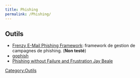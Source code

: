 ```yaml
---
title: Phishing
permalink: /Phishing/
---
```


Outils
------

-   [Frenzy E-Mail Phishing Framework](http://www.darknet.org.uk/2016/04/phishing-frenzy-e-mail-phishing-framework/): framework de gestion de campagnes de phishing. (**Non testé**)
-   [gophish](https://getgophish.com/)
-   [Phishing without Failure and Frustration Jay Beale](https://www.youtube.com/watch?v=xSyppB_hcGg&list=PLNhlcxQZJSm9T78xh_QYYiqkTjIt4jYgm&index=51)

[Category:Outils](/Category:Outils "wikilink")